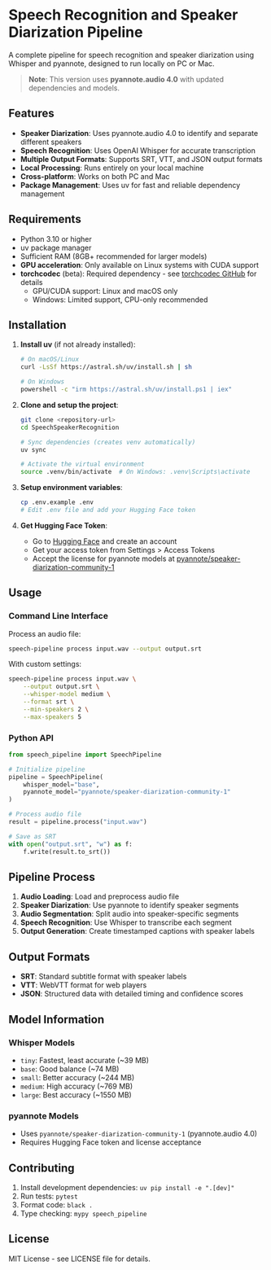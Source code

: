 # Speech Recognition and Speaker Diarization Pipeline

A complete pipeline for speech recognition and speaker diarization using Whisper and pyannote, designed to run locally on PC or Mac.

> **Note**: This version uses **pyannote.audio 4.0** with updated dependencies and models.

## Features

- **Speaker Diarization**: Uses pyannote.audio 4.0 to identify and separate different speakers
- **Speech Recognition**: Uses OpenAI Whisper for accurate transcription
- **Multiple Output Formats**: Supports SRT, VTT, and JSON output formats
- **Local Processing**: Runs entirely on your local machine
- **Cross-platform**: Works on both PC and Mac
- **Package Management**: Uses uv for fast and reliable dependency management

## Requirements

- Python 3.10 or higher
- uv package manager
- Sufficient RAM (8GB+ recommended for larger models)
- **GPU acceleration**: Only available on Linux systems with CUDA support
- **torchcodec** (beta): Required dependency - see [torchcodec GitHub](https://github.com/pytorch/torchcodec) for details
  - GPU/CUDA support: Linux and macOS only
  - Windows: Limited support, CPU-only recommended

## Installation

1. **Install uv** (if not already installed):
   ```bash
   # On macOS/Linux
   curl -LsSf https://astral.sh/uv/install.sh | sh
   
   # On Windows
   powershell -c "irm https://astral.sh/uv/install.ps1 | iex"
   ```

2. **Clone and setup the project**:
   ```bash
   git clone <repository-url>
   cd SpeechSpeakerRecognition
   
   # Sync dependencies (creates venv automatically)
   uv sync
   
   # Activate the virtual environment
   source .venv/bin/activate  # On Windows: .venv\Scripts\activate
   ```

3. **Setup environment variables**:
   ```bash
   cp .env.example .env
   # Edit .env file and add your Hugging Face token
   ```

4. **Get Hugging Face Token**:
   - Go to [Hugging Face](https://huggingface.co/) and create an account
   - Get your access token from Settings > Access Tokens
   - Accept the license for pyannote models at [pyannote/speaker-diarization-community-1](https://huggingface.co/pyannote/speaker-diarization-community-1)

## Usage

### Command Line Interface

Process an audio file:
```bash
speech-pipeline process input.wav --output output.srt
```

With custom settings:
```bash
speech-pipeline process input.wav \
    --output output.srt \
    --whisper-model medium \
    --format srt \
    --min-speakers 2 \
    --max-speakers 5
```

### Python API

```python
from speech_pipeline import SpeechPipeline

# Initialize pipeline
pipeline = SpeechPipeline(
    whisper_model="base",
    pyannote_model="pyannote/speaker-diarization-community-1"
)

# Process audio file
result = pipeline.process("input.wav")

# Save as SRT
with open("output.srt", "w") as f:
    f.write(result.to_srt())
```

## Pipeline Process

1. **Audio Loading**: Load and preprocess audio file
2. **Speaker Diarization**: Use pyannote to identify speaker segments
3. **Audio Segmentation**: Split audio into speaker-specific segments
4. **Speech Recognition**: Use Whisper to transcribe each segment
5. **Output Generation**: Create timestamped captions with speaker labels

## Output Formats

- **SRT**: Standard subtitle format with speaker labels
- **VTT**: WebVTT format for web players
- **JSON**: Structured data with detailed timing and confidence scores

## Model Information

### Whisper Models
- `tiny`: Fastest, least accurate (~39 MB)
- `base`: Good balance (~74 MB)
- `small`: Better accuracy (~244 MB)
- `medium`: High accuracy (~769 MB)
- `large`: Best accuracy (~1550 MB)

### pyannote Models
- Uses `pyannote/speaker-diarization-community-1` (pyannote.audio 4.0)
- Requires Hugging Face token and license acceptance

## Contributing

1. Install development dependencies: `uv pip install -e ".[dev]"`
2. Run tests: `pytest`
3. Format code: `black .`
4. Type checking: `mypy speech_pipeline`

## License

MIT License - see LICENSE file for details.